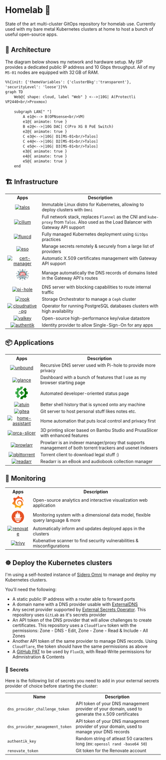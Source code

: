 # Homelab 🏡

State of the art multi-cluster GitOps repository for homelab use. Currently used with my bare metal Kubernetes clusters
at home to host a bunch of useful open-source apps.

## 🧩 Architecture

The diagram below shows my network and hardware setup. My ISP provides a dedicated public IP address and 10 Gbps throughput. All of my `MS-01` nodes are equipped with 32 GB of RAM.

```mermaid
%%{init: {'themeVariables': {'clusterBkg':'transparent'}, 'securityLevel': 'loose'}}%%
graph TD
    Web@{ shape: cloud, label "Web" } <-->|10G| A(Protectli VP2440<br/>Proxmox)

    subgraph LAN[" "]
        A e1@<--> B(OPNsense<br/>VM)
        e1@{ animate: true }
        B e2@<-->|10G DAC| C(Pro XG 8 PoE Switch)
        e2@{ animate: true }
        C e3@<-->|10G| D1[MS-01<br/>Talos]
        C e4@<-->|10G| D2[MS-01<br/>Talos]
        C e5@<-->|10G| D3[MS-01<br/>Talos]
        e3@{ animate: true }
        e4@{ animate: true }
        e5@{ animate: true }
    end
```

## 🏗️ Infrastructure

<table>
  <tr>
    <th>Apps</th>
    <th>Description</th>
  </tr>
  <tr>
    <td align="center"><a href="https://talos.dev/" title="Talos" target="_blank"> <img src="https://avatars.githubusercontent.com/u/13804887" alt="talos" width="35" height="35" /></a></td>
    <td>Immutable Linux distro for Kubernetes, allowing to deploy clusters with <code>Omni</code></td>
  </tr>
  <tr>
    <td align="center"><a href="https://cilium.io/" title="Cilium" target="_blank"> <img src="https://avatars.githubusercontent.com/u/21054566" alt="cilium" width="40" height="40" /></a></td>
    <td>Full network stack, replaces <code>Flannel</code> as the CNI and <code>kube-proxy</code> from <code>Talos</code>. Also used as the Load Balancer with Gateway API support</td>
  </tr>
  <tr>
    <td align="center"><a href="https://fluxcd.io/" title="FluxCD" target="_blank"> <img src="https://avatars.githubusercontent.com/u/52158677" alt="fluxcd" width="50" height="40" /></a></td>
    <td>Fully managed Kubernetes deployment using <code>GitOps</code> practices</td>
  </tr>
  <tr>
    <td align="center"><a href="https://external-secrets.io/" title="External Secrets Operator" target="_blank"> <img src="https://avatars.githubusercontent.com/u/68335991" alt="eso" width="35" height="35" /></a></td>
    <td>Manage secrets remotely & securely from a large list of providers</td>
  </tr>
  <tr>
    <td align="center"><a href="https://cert-manager.io/" title="Cert-Manager" target="_blank"> <img src="https://avatars.githubusercontent.com/u/39950598" alt="cert-manager" width="40" height="40" /></a></td>
    <td>Automatic X.509 certificates management with Gateway API support</td>
  </tr>
  <tr>
    <td align="center"><a href="https://kubernetes-sigs.github.io/external-dns/latest/" title="ExternalDNS" target="_blank"> <img src="https://raw.githubusercontent.com/kubernetes-sigs/external-dns/master/docs/img/external-dns.png" alt="externaldns" width="50" height="45" /></a></td>
    <td>Manage automatically the DNS records of domains listed in the Gateway API's routes</td>
  </tr>
  <tr>
    <td align="center"><a href="https://pi-hole.net/" title="Pi-hole" target="_blank"> <img src="https://avatars.githubusercontent.com/u/16827203" alt="pi-hole" width="40" height="40" /></a></td>
    <td>DNS server with blocking capabilities to route internal traffic</td>
  </tr>
  <tr>
    <td align="center"><a href="https://rook.io/" title="Rook" target="_blank"> <img src="https://avatars.githubusercontent.com/u/22860722" alt="rook" width="40" height="40" /></a></td>
    <td>Storage Orchestrator to manage a <code>Ceph</code> cluster</td>
  </tr>
  <tr>
    <td align="center"><a href="https://cloudnative-pg.io/" title="CloudNativePG" target="_blank"> <img src="https://avatars.githubusercontent.com/u/100373852" alt="cloudnative-pg" width="40" height="40" /></a></td>
    <td>Operator for running PostgreSQL databases clusters with high availability</td>
  </tr>
  <tr>
    <td align="center"><a href="https://valkey.io" title="Valkey" target="_blank"> <img src="https://avatars.githubusercontent.com/u/164458127" alt="valkey" width="35" height="35" /></a></td>
    <td>Open-source high-performance key/value datastore</td>
  </tr>
  <tr>
    <td align="center"><a href="https://goauthentik.io/" title="Authentik" target="_blank"> <img src="https://avatars.githubusercontent.com/u/82976448" alt="authentik" width="40" height="40" /></a></td>
    <td>Identity provider to allow Single-Sign-On for any apps</td>
  </tr>
</table>

## 📦 Applications

<table>
  <tr>
    <th>Apps</th>
    <th>Description</th>
  </tr>
  <tr>
    <td align="center"><a href="https://www.nlnetlabs.nl/projects/unbound/about/" title="Unbound" target="_blank"> <img src="https://netdata.cloud/img/unbound.png" alt="unbound" width="35" height="35" /></a></td>
    <td>Recursive DNS server used with Pi-hole to provide more privacy</td>
  </tr>
  <tr>
    <td align="center"><a href="https://github.com/glanceapp/glance" title="Glance" target="_blank"> <img src="https://avatars.githubusercontent.com/u/159397742" alt="glance" width="40" height="40" /></a></td>
    <td>Dashboard with a bunch of features that I use as my browser starting page</td>
  </tr>
  <tr>
    <td align="center"><a href="https://github.com/TwiN/gatus/" title="Gatus" target="_blank"> <img src="https://raw.githubusercontent.com/TwiN/gatus/refs/heads/master/.github/assets/logo.png" alt="gatus" width="40" height="40" /></a></td>
    <td>Automated developer-oriented status page </td>
  </tr>
  <tr>
    <td align="center"><a href="https://atuin.sh/" title="Atuin" target="_blank"> <img src="https://avatars.githubusercontent.com/u/122059230" alt="atuin" width="40" height="40" /></a></td>
    <td>Better shell history that is synced onto any machine</td>
  </tr>
  <tr>
    <td align="center"><a href="https://about.gitea.com/" title="Gitea" target="_blank"> <img src="https://avatars.githubusercontent.com/u/12724356" alt="gitea" width="40" height="40" /></a></td>
    <td>Git server to host personal stuff likes notes etc.</td>
  </tr>
  <tr>
    <td align="center"><a href="https://www.home-assistant.io/" title="Home Assistant" target="_blank"> <img src="https://avatars.githubusercontent.com/u/13844975" alt="home-assistant" width="35" height="35" /></a></td>
    <td>Home automation that puts local control and privacy first</td>
  </tr>
  <tr>
    <td align="center"><a href="https://github.com/SoftFever/OrcaSlicer" title="Orca Slicer" target="_blank"> <img src="https://raw.githubusercontent.com/SoftFever/OrcaSlicer/refs/heads/main/resources/images/OrcaSlicer.ico" alt="orca-slicer" width="40" height="40" /></a></td>
    <td>3D printing slicer based on Bambu Studio and PrusaSlicer with enhanced features</td>
  </tr>
  <tr>
    <td align="center"><a href="https://prowlarr.com/" title="Prowlarr" target="_blank"> <img src="https://avatars.githubusercontent.com/u/73049443" alt="prowlarr" width="35" height="35" /></a></td>
    <td>Prowlarr is an indexer manager/proxy that supports management of both torrent trackers and usenet indexers</td>
  </tr>
  <tr>
    <td align="center"><a href="https://www.qbittorrent.org/" title="qBittorrent" target="_blank"> <img src="https://avatars.githubusercontent.com/u/2131270" alt="qbittorrent" width="35" height="35" /></a></td>
    <td>Torrent client to download legal stuff :)</td>
  </tr>
  <tr>
    <td align="center"><a href="https://readarr.com/" title="Readarr" target="_blank"> <img src="https://avatars.githubusercontent.com/u/57576474" alt="readarr" width="35" height="35" /></a></td>
    <td>Readarr is an eBook and audiobook collection manager</td>
  </tr>
</table>

## 🔭 Monitoring

<table>
  <tr>
    <th>Apps</th>
    <th>Description</th>
  </tr>
  <tr>
    <td align="center"><a href="https://grafana.com/" title="Grafana" target="_blank"> <img src="https://raw.githubusercontent.com/devicons/devicon/refs/heads/master/icons/grafana/grafana-original.svg" alt="graphana" width="40" height="40" /></a></td>
    <td>Open-source analytics and interactive visualization web application</td>
  </tr>
  <tr>
    <td align="center"><a href="https://prometheus.io/" title="Prometheus" target="_blank"> <img src="https://raw.githubusercontent.com/devicons/devicon/refs/heads/master/icons/prometheus/prometheus-original.svg" alt="prometheus" width="40" height="40" /></a></td>
    <td>Monitoring system with a dimensional data model, flexible query language & more</td>
  </tr>
  <tr>
    <td align="center"><a href="https://docs.mend.io/renovate/latest/" title="Renovate" target="_blank"> <img src="https://avatars.githubusercontent.com/u/38656520" alt="renovate" width="35" height="35" /></a></td>
    <td>Automatically inform and updates deployed apps in the clusters</td>
  </tr>
  <tr>
    <td align="center"><a href="https://trivy.dev/" title="Trivy" target="_blank"> <img src="https://avatars.githubusercontent.com/u/12783832" alt="trivy" width="35" height="35" /></a></td>
    <td>Kubenative scanner to find security vulnerabilities & misconfigurations</td>
  </tr>
</table>

## ☸️ Deploy the Kubernetes clusters

I'm using a self-hosted instance of [Sidero Omni](https://github.com/siderolabs/omni) to manage and deploy my Kubernetes clusters.

You'll need the following:

- A static public IP address with a router able to forward ports
- A domain name with a DNS provider usable with [ExternalDNS](https://kubernetes-sigs.github.io/external-dns/latest/#the-latest-release)
- Any secret provider supported by [External Secrets Operator](https://external-secrets.io/). This repository uses `GitLab` as it's secrets provider
- An API token of the DNS provider that will allow challenges to create certificates. This repository uses a `Cloudflare` token with the permissions: Zone - DNS - Edit, Zone - Zone - Read & Include - All Zones
- Another API token of the same provider to manage DNS records. Using `Cloudflare`, the token should have the same
permissions as above
- A [GitHub PAT](https://github.com/settings/personal-access-tokens) to be used by `FluxCD`, with Read-Write permissions
for Admnistration & Contents

### 🔑 Secrets

Here is the following list of secrets you need to add in your external secrets provider of choice before starting the
cluster:

<table>
  <tr>
    <th>Name</th>
    <th>Description</th>
  </tr>
  <tr>
    <td><code>dns_provider_challenge_token</code></td>
    <td>API token of your DNS management provider of your domain, used to generate the x.509 certificates</td>
  </tr>
  <tr>
    <td><code>dns_provider_management_token</code></td>
    <td>API token of your DNS management provider of your domain, used to manage your DNS records</td>
  </tr>
  <tr>
    <td><code>authentik_key</code></td>
    <td>Random string of atleast 50 caracters long (ex: <code>openssl rand -base64 50</code>)</td>
  </tr>
  <tr>
    <td><code>renovate_token</code></td>
    <td>Git token for the Renovate account</td>
  </tr>
</table>
